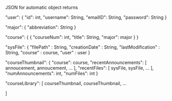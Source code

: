 JSON for automatic object returns

"user": 
{
    "id": int,
    "username": String,
    "emailID": String,
    "password": String
}

"major": 
{
    "abbreviation": String
}

"course": 
{
    {
        "courseNum": int,
        "title": String,
        "major": major
    }
}

"sysFile": 
{
    "filePath" : String,
    "creationDate" : String,
    "lastModification" : String,
    "course" : course,
    "user" : user
}

"courseThumbnail": 
{
    "course": course,
    "recentAnnouncements": [
        annoucement,
        annoucement,
        ...
    ],
    "recentFiles": [
        sysFile,
        sysFile,
        ...
    ],
    "numAnnouncements": int,
    "numFiles": int
}

"courseLibrary": 
[
    courseThumbnail,
    courseThumbnail,
    ...

]